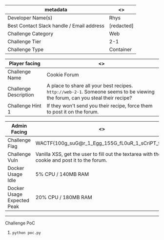 | metadata | <> |
|-------------------------------------------|------|
| Developer Name(s)                         | Rhys |
| Best Contact Slack handle / Email address | [redacted] |
| Challenge Category                        | Web |
| Challenge Tier                            | 2-1 |
| Challenge Type                            | Container|

| Player facing         | <> |
|-------------------------------------------|---------------------------------------------------|
| Challenge Name        | Cookie Forum |
| Challenge Description | A place to share all your best recipes. `http://web-2-1`. Someone seems to be viewing the forum, can you steal their recipe? |
| Challenge Hint 1      | If they won't send you their recipe, force them to post it on the forum. |

| Admin Facing               | <>                                                                  |
|----------------------------|---------------------------------------------------------------------|
| Challenge Flag             | WACTF{100g_suG@r_1_Egg_155G_fL0uR_1_sCriPT_taG} |
| Challenge Vuln             | Vanilla XSS, get the user to fill out the textarea with their cookie and post it to the forum. |
| Docker Usage Idle          | 5% CPU / 140MB RAM |
| Docker Usage Expected Peak | 20% CPU / 180MB RAM |
---

Challenge PoC

1. `python poc.py`